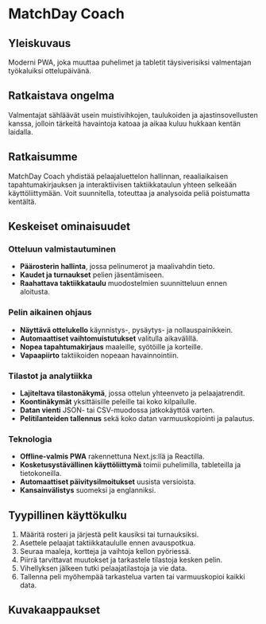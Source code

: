 # MatchDay Coach

## Yleiskuvaus
Moderni PWA, joka muuttaa puhelimet ja tabletit täysiverisiksi valmentajan työkaluiksi ottelupäivänä.

## Ratkaistava ongelma
Valmentajat sähläävät usein muistivihkojen, taulukoiden ja ajastinsovellusten kanssa, jolloin tärkeitä havaintoja katoaa ja aikaa kuluu hukkaan kentän laidalla.

## Ratkaisumme
MatchDay Coach yhdistää pelaajaluettelon hallinnan, reaaliaikaisen tapahtumakirjauksen ja interaktiivisen taktiikkataulun yhteen selkeään käyttöliittymään. Voit suunnitella, toteuttaa ja analysoida peliä poistumatta kentältä.

## Keskeiset ominaisuudet
### Otteluun valmistautuminen
- **Päärosterin hallinta**, jossa pelinumerot ja maalivahdin tieto.
- **Kaudet ja turnaukset** pelien jäsentämiseen.
- **Raahattava taktiikkataulu** muodostelmien suunnitteluun ennen aloitusta.

### Pelin aikainen ohjaus
- **Näyttävä ottelukello** käynnistys-, pysäytys- ja nollauspainikkein.
- **Automaattiset vaihtomuistutukset** valitulla aikavälillä.
- **Nopea tapahtumakirjaus** maaleille, syötöille ja korteille.
- **Vapaapiirto** taktiikoiden nopeaan havainnointiin.

### Tilastot ja analytiikka
- **Lajiteltava tilastonäkymä**, jossa ottelun yhteenveto ja pelaajatrendit.
- **Koontinäkymät** yksittäisille peleille tai koko kilpailulle.
- **Datan vienti** JSON- tai CSV-muodossa jatkokäyttöä varten.
- **Pelitilanteiden tallennus** sekä koko datan varmuuskopiointi ja palautus.

### Teknologia
- **Offline-valmis PWA** rakennettuna Next.js:llä ja Reactilla.
- **Kosketusystävällinen käyttöliittymä** toimii puhelimilla, tableteilla ja tietokoneilla.
- **Automaattiset päivitysilmoitukset** uusista versioista.
- **Kansainvälistys** suomeksi ja englanniksi.

## Tyypillinen käyttökulku
1. Määritä rosteri ja järjestä pelit kausiksi tai turnauksiksi.
2. Asettele pelaajat taktiikkataululle ennen avauspotkua.
3. Seuraa maaleja, kortteja ja vaihtoja kellon pyöriessä.
4. Piirrä tarvittavat muutokset ja tarkastele tilastoja kesken pelin.
5. Vihellyksen jälkeen tutki pelaajatilastoja ja vie data.
6. Tallenna peli myöhempää tarkastelua varten tai varmuuskopioi kaikki data.

## Kuvakaappaukset
<!-- Paikkamerkit poistettu; lisää kuvat docs/assets-kansioon kun ne ovat valmiit. -->

